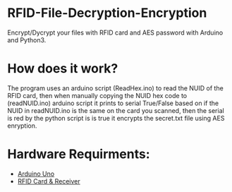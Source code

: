 # RFID-File-Decryption-Encryption
Encrypt/Dycrypt your files with RFID card and AES password with Arduino and Python3.

# How does it work?
The program uses an arduino script (ReadHex.ino) to read the NUID of the RFID card, then when manually copying the NUID hex code to (readNUID.ino) arduino script it prints to serial True/False based on if the NUID in readNUID.ino is the same on the card you scanned, then the serial is red by the python script is is true it encrypts the secret.txt file using AES enryption.

# Hardware Requirments:
- [Arduino Uno](https://www.amazon.com/Arduino-A000066-ARDUINO-UNO-R3/dp/B008GRTSV6/ref=sr_1_1?dchild=1&keywords=arduino+uno&qid=1588071902&sr=8-1)
- [RFID Card & Receiver](https://www.amazon.com/DONGHENG-Mifare-Reader-Arduino-Raspberry/dp/B07MKR3827/ref=sr_1_2?dchild=1&keywords=arduino+rfid+card&qid=1588072324&sr=8-2)
